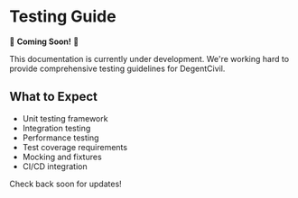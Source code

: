 # Testing Guide

🚧 **Coming Soon!** 🚧

This documentation is currently under development. We're working hard to provide comprehensive testing guidelines for DegentCivil.

## What to Expect

- Unit testing framework
- Integration testing
- Performance testing
- Test coverage requirements
- Mocking and fixtures
- CI/CD integration

Check back soon for updates! 